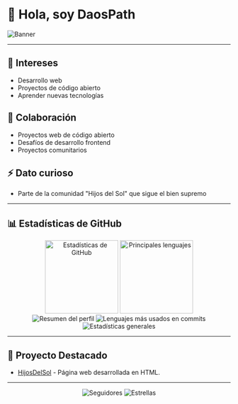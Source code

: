 # 👋 Hola, soy DaosPath

![Banner](https://via.placeholder.com/1000x200.png?text=Bienvenidos+a+mi+Perfil+de+GitHub)

---

## 👀 Intereses
- Desarrollo web
- Proyectos de código abierto
- Aprender nuevas tecnologías

## 💞️ Colaboración
- Proyectos web de código abierto
- Desafíos de desarrollo frontend
- Proyectos comunitarios

## ⚡ Dato curioso
- Parte de la comunidad "Hijos del Sol" que sigue el bien supremo

---

## 📊 Estadísticas de GitHub
<div align="center">
  <img height="165" src="https://github-readme-stats.vercel.app/api?username=DaosPath&show_icons=true&theme=radical&locale=es&hide_border=true&include_all_commits=true&count_private=true" alt="Estadísticas de GitHub" />
  <img height="165" src="https://github-readme-stats.vercel.app/api/top-langs/?username=DaosPath&layout=compact&theme=radical&locale=es&hide_border=true" alt="Principales lenguajes" />
</div>

<div align="center">
  <img src="http://github-profile-summary-cards.vercel.app/api/cards/profile-details?username=DaosPath&theme=radical&hide_border=true" alt="Resumen del perfil" />
  <img src="http://github-profile-summary-cards.vercel.app/api/cards/most-commit-language?username=DaosPath&theme=radical&hide_border=true" alt="Lenguajes más usados en commits" />
  <img src="http://github-profile-summary-cards.vercel.app/api/cards/stats?username=DaosPath&theme=radical&hide_border=true" alt="Estadísticas generales" />
</div>

---

## 🌟 Proyecto Destacado
- [HijosDelSol](https://github.com/DaosPath/HijosDelSol) - Página web desarrollada en HTML.

---

<div align="center">
  <img src="https://img.shields.io/github/followers/DaosPath?style=social" alt="Seguidores" />
  <img src="https://img.shields.io/github/stars/DaosPath?style=social" alt="Estrellas" />
</div>

